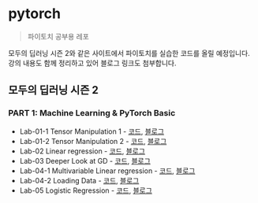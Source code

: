 # pytorch
> 파이토치 공부용 레포

모두의 딥러닝 시즌 2와 같은 사이트에서 파이토치를 실습한 코드를 올릴 예정입니다.  
강의 내용도 함께 정리하고 있어 블로그 링크도 첨부합니다.  

## 모두의 딥러닝 시즌 2
### PART 1: Machine Learning & PyTorch Basic
* Lab-01-1 Tensor Manipulation 1 - [코드](https://github.com/leeejihyun/pytorch/blob/main/deeplearningzerotoall/Lab-01-1%20Tensor%20Manipulation%201.ipynb), [블로그](https://leeejihyun.tistory.com/14?category=902185)
* Lab-01-2 Tensor Manipulation 2 - [코드](https://github.com/leeejihyun/pytorch/blob/main/deeplearningzerotoall/Lab-01-2%20Tensor%20Manipulation%202.ipynb), [블로그](https://leeejihyun.tistory.com/14?category=902185)
* Lab-02 Linear regression - [코드](https://github.com/leeejihyun/pytorch/blob/main/deeplearningzerotoall/Lab-02%20Linear%20regression.ipynb), [블로그](https://leeejihyun.tistory.com/16?category=902185)
* Lab-03 Deeper Look at GD - [코드](https://github.com/leeejihyun/pytorch/blob/main/deeplearningzerotoall/Lab-03%20Deeper%20Look%20at%20GD.ipynb), [블로그](https://leeejihyun.tistory.com/16?category=902185)
* Lab-04-1 Multivariable Linear regression - [코드](https://github.com/leeejihyun/pytorch/blob/main/deeplearningzerotoall/Lab-04-1%20Multivariable%20Linear%20regression.ipynb), [블로그](https://leeejihyun.tistory.com/17?category=902185)
* Lab-04-2 Loading Data - [코드](https://github.com/leeejihyun/pytorch/blob/main/deeplearningzerotoall/Lab-04-2%20Loading%20Data.ipynb), [블로그](https://leeejihyun.tistory.com/18?category=902185)
* Lab-05 Logistic Regression - [코드](https://github.com/leeejihyun/pytorch/blob/main/deeplearningzerotoall/Lab-05%20Logistic%20Regression.ipynb), [블로그](https://leeejihyun.tistory.com/19?category=902185)
